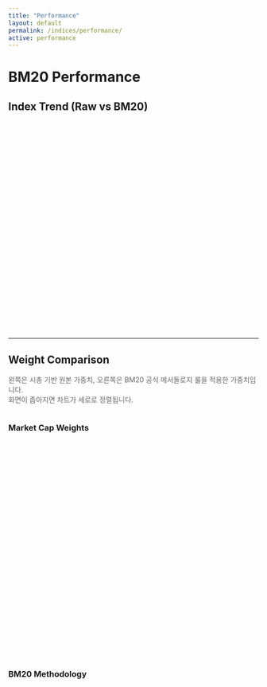 ```yaml
---
title: "Performance"
layout: default
permalink: /indices/performance/
active: performance
---
```


# BM20 Performance

## Index Trend (Raw vs BM20)
<div id="bm20-compare-line" style="height:420px; max-width:1000px; margin:16px auto;"></div>
<div id="bm20-compare-meta" style="font:12px/1.6 system-ui,-apple-system,Segoe UI,Roboto,sans-serif;color:#666;max-width:1000px;margin:0 auto 12px;"></div>

---

## Weight Comparison
<p style="color:#666">
  왼쪽은 시총 기반 원본 가중치, 오른쪽은 BM20 공식 메서돌로지 룰을 적용한 가중치입니다.<br>
  화면이 좁아지면 차트가 세로로 정렬됩니다.
</p>

<div style="display:flex; flex-wrap:wrap; gap:24px; justify-content:center;">
  <div style="flex:1; min-width:320px; max-width:600px;">
    <h3 style="margin-bottom:8px;">Market Cap Weights</h3>
    <div id="bm20-raw-pie" style="height:420px;"></div>
    <div id="bm20-raw-meta" style="font:12px/1.6 system-ui,-apple-system,Segoe UI,Roboto,sans-serif;color:#666;"></div>
  </div>
  <div style="flex:1; min-width:320px; max-width:600px;">
    <h3 style="margin-bottom:8px;">BM20 Methodology</h3>
    <div id="bm20-fixed-pie" style="height:420px;"></div>
    <div id="bm20-fixed-meta" style="font:12px/1.6 system-ui,-apple-system,Segoe UI,Roboto,sans-serif;color:#666;"></div>
  </div>
</div>

<script src="https://cdn.jsdelivr.net/npm/echarts@5"></script>
<script>
(async function(){
  // 🔧 데이터 경로: 현재는 루트(/bm) 기준에 있음
  const SERIES_JSON = "{{ site.baseurl }}/series.json";      // Raw/BM20 시계열
  const LATEST_JSON = "{{ site.baseurl }}/latest.json";      // (선택) 메타 표시
  const WEIGHTS_CSV = "https://docs.google.com/spreadsheets/d/e/2PACX-1vTndyrPd3WWwFtfzv2CZxJeDcH-l8ibQIdO5ouYS4HsaGpbeXQQbs6WEr9qPqqZbRoT6cObdFxJpief/pub?gid=1533548287&single=true&output=csv";

  const bust = (u)=> u + (u.includes("?")?"&":"?") + "v=" + Date.now();

  // ==== Index Trend (Raw vs BM20) from series.json ====
  const r = await fetch(bust(SERIES_JSON), {cache:"no-store"});
  if(!r.ok){ console.error("series.json fetch failed:", r.status); return; }
  const series = await r.json();

  // 허용 키: date, raw_index, bm20_index
  const norm = s => String(s||"").toLowerCase().replace(/\s+/g,"").replace(/_/g,"");
  const get  = (o, ks) => {
    for(const k of Object.keys(o)){ if(ks.some(x=>norm(x)===norm(k))) return o[k]; }
    return undefined;
  };

  const rawData=[], bm20Data=[];
  for(const row of series){
    const d   = get(row, ["date","날짜"]);
    const raw = Number(get(row, ["raw_index","rawindex","raw"]));
    const bm  = Number(get(row, ["bm20_index","bm20index","bm20"]));
    if(d && Number.isFinite(raw) && Number.isFinite(bm)){
      rawData.push([d, raw]);
      bm20Data.push([d, bm]);
    }
  }

  const lineEl = document.getElementById("bm20-compare-line");
  const line = echarts.init(lineEl);
  line.setOption({
    tooltip:{trigger:"axis"},
    legend:{data:["Raw (MktCap)","BM20 Methodology"],top:0},
    grid:{left:48,right:24,top:48,bottom:56},
    xAxis:{type:"time"},
    yAxis:{type:"value",scale:true,name:"Index"},
    dataZoom:[{type:"inside"},{type:"slider",bottom:18}],
    series:[
      {name:"Raw (MktCap)",type:"line",showSymbol:false,data:rawData},
      {name:"BM20 Methodology",type:"line",showSymbol:false,data:bm20Data}
    ]
  });
  addEventListener("resize", ()=>line.resize());

  // 메타(선택)
  try{
    const lr = await fetch(bust(LATEST_JSON), {cache:"no-store"});
    if(lr.ok){
      const lastDate = rawData.at(-1)?.[0];
      const lastRaw  = rawData.at(-1)?.[1];
      const lastBM20 = bm20Data.at(-1)?.[1];
      const meta = document.getElementById("bm20-compare-meta");
      if(meta) meta.textContent = `Latest ${lastDate||"-"} · Raw ${Number(lastRaw).toFixed(2)} vs BM20 ${Number(lastBM20).toFixed(2)}`;
    }
  }catch(e){ /* optional */ }

  // ==== Weights ====
  async function fetchCsv(url){
    const res=await fetch(bust(url), {cache:"no-store"});
    if(!res.ok) throw new Error("CSV fetch failed: "+res.status);
    return res.text();
  }
  function splitCsv(row){
    const out=[]; let cur=""; let q=false;
    for(let i=0;i<row.length;i++){
      const ch=row[i];
      if(ch === '"'){ q=!q; continue; }
      if(ch === "," && !q){ out.push(cur); cur=""; continue; }
      cur += ch;
    }
    out.push(cur);
    return out.map(s=>s.trim());
  }
  function parseWeightCsv(text){
    const lines=text.trim().split(/\r?\n/).filter(Boolean);
    const header=splitCsv(lines.shift()).map(h=>h.toLowerCase());
    const iSym=header.indexOf("symbol");
    const iCap=header.indexOf("market_cap");
    const iName=header.indexOf("name");
    const rows=[];
    for(const l of lines){
      const c=splitCsv(l);
      const sym=(c[iSym]||"").toUpperCase();
      const name=c[iName]||sym;
      const cap=parseFloat((c[iCap]||"0").replace(/,/g,""));
      if(Number.isFinite(cap)) rows.push({symbol:sym,name,market_cap:cap});
    }
    return rows;
  }
  function normalizeMcap(rows){
    const sum=rows.reduce((a,b)=>a+b.market_cap,0)||1;
    return rows.map(r=>({symbol:r.symbol,name:r.name,weight:r.market_cap/sum}));
  }
  function applyBM20(rows){
    const fixed={BTC:0.30,ETH:0.20,XRP:0.05,USDT:0.05,BNB:0.05};
    const others=rows.filter(r=>!(r.symbol in fixed));
    const each=others.length?0.35/others.length:0;
    return rows.map(r=>({name:r.name,symbol:r.symbol,weight:fixed[r.symbol]??each}));
  }
  function renderPie(elId,metaId,rows,label){
    const el=document.getElementById(elId);
    const chart=echarts.init(el);
    const data=rows.map(r=>({name:r.symbol||r.name,value:+(r.weight*100).toFixed(2)}));
    chart.setOption({
      tooltip:{trigger:"item",formatter:p=>`${p.name}: ${p.value.toFixed(2)}%`},
      legend:{type:"scroll",orient:"vertical",right:0,top:"middle"},
      series:[{type:"pie",radius:["40%","70%"],center:["38%","50%"],label:{formatter:"{b}\n{d}%"},data}]
    });
    const meta = document.getElementById(metaId);
    if(meta) meta.textContent = label + " · 총 " + data.length + "개 종목";
    addEventListener("resize",()=>chart.resize());
  }

  try{
    const wText = await fetchCsv(WEIGHTS_CSV);
    const rows  = normalizeMcap(parseWeightCsv(wText));
    renderPie("bm20-raw-pie","bm20-raw-meta",rows,"Market Cap weights (normalized)");
    const fixed = applyBM20(rows);
    renderPie("bm20-fixed-pie","bm20-fixed-meta",fixed,"BM20 methodology (BTC30, ETH20, XRP/BNB/USDT 5 each, rest equally share 35%)");
  }catch(err){
    console.error(err);
    const meta = document.getElementById("bm20-raw-meta");
    if(meta) meta.textContent = "Weights 로딩 실패: " + err.message;
  }
})();
</script>
